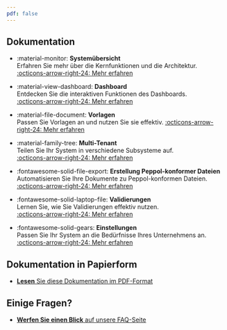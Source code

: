 ```yaml
---
pdf: false
---
```


## Dokumentation

<div class="grid cards" markdown>

- :material-monitor: **Systemübersicht**  
  Erfahren Sie mehr über die Kernfunktionen und die Architektur.  
  [:octicons-arrow-right-24: Mehr erfahren](System%20Overview/index.md)

- :material-view-dashboard: **Dashboard**  
  Entdecken Sie die interaktiven Funktionen des Dashboards.  
  [:octicons-arrow-right-24: Mehr erfahren](System%20Overview/Dashboard.md)

- :material-file-document: **Vorlagen**  
  Passen Sie Vorlagen an und nutzen Sie sie effektiv.
  [:octicons-arrow-right-24: Mehr erfahren](System%20Overview/Template.md)

- :material-family-tree: **Multi-Tenant**  
  Teilen Sie Ihr System in verschiedene Subsysteme auf.  
  [:octicons-arrow-right-24: Mehr erfahren](Multi%20tenant%20system/index.md)

- :fontawesome-solid-file-export: **Erstellung Peppol-konformer Dateien**  
  Automatisieren Sie Ihre Dokumente zu Peppol-konformen Dateien.  
  [:octicons-arrow-right-24: Mehr erfahren](Peppol/Introduction.md)

- :fontawesome-solid-laptop-file: **Validierungen**  
  Lernen Sie, wie Sie Validierungen effektiv nutzen.  
  [:octicons-arrow-right-24: Mehr erfahren](System%20Overview/Validations.md)

- :fontawesome-solid-gears: **Einstellungen**  
  Passen Sie Ihr System an die Bedürfnisse Ihres Unternehmens an.  
  [:octicons-arrow-right-24: Mehr erfahren](System%20Overview/Settings.md)

</div>

## Dokumentation in Papierform

- [__Lesen__ Sie diese Dokumentation im PDF-Format](./documentation.pdf)

## Einige Fragen?

- [__Werfen Sie einen Blick__ auf unsere FAQ-Seite](FAQ.md)
